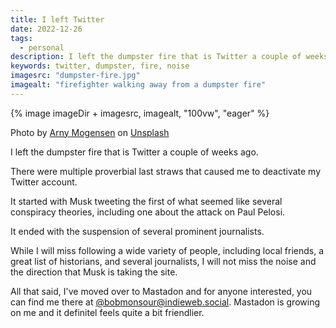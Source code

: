 ```yaml
---
title: I left Twitter
date: 2022-12-26
tags:
  - personal
description: I left the dumpster fire that is Twitter a couple of weeks ago.
keywords: twitter, dumpster, fire, noise
imagesrc: "dumpster-fire.jpg"
imagealt: "firefighter walking away from a dumpster fire"
---
```


{% image imageDir + imagesrc, imagealt, "100vw", "eager" %}

<p class="caption">Photo by <a href="https://unsplash.com/@arnykoor?utm_source=unsplash&utm_medium=referral&utm_content=creditCopyText">Arny Mogensen</a> on <a href="https://unsplash.com/photos/rRgO49i8w2s?utm_source=unsplash&utm_medium=referral&utm_content=creditCopyText">Unsplash</a></p>

I left the dumpster fire that is Twitter a couple of weeks ago.

There were multiple proverbial last straws that caused me to deactivate my Twitter account.

It started with Musk tweeting the first of what seemed like several conspiracy theories, including one about the attack on Paul Pelosi.

It ended with the suspension of several prominent journalists.

While I will miss following a wide variety of people, including local friends, a great list of historians, and several journalists, I will not miss the noise and the direction that Musk is taking the site.

All that said, I've moved over to Mastadon and for anyone interested, you can find me there at [@bobmonsour@indieweb.social](https://indieweb.social/@bobmonsour). Mastadon is growing on me and it definitel feels quite a bit friendlier.
